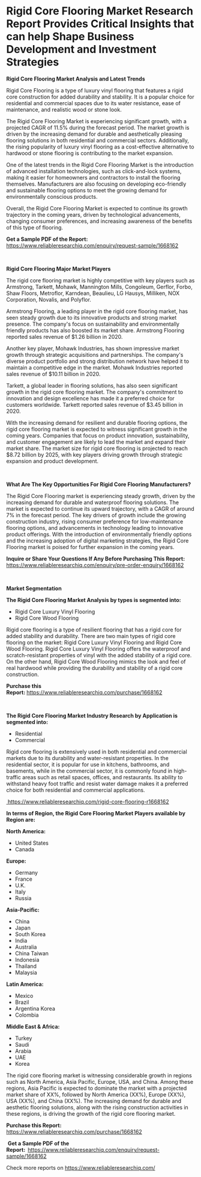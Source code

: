 <p><h1>Rigid Core Flooring Market Research Report Provides Critical Insights that can help Shape Business Development and Investment Strategies</h1></p><p><strong>Rigid Core Flooring Market Analysis and Latest Trends</strong></p>
<p><p>Rigid Core Flooring is a type of luxury vinyl flooring that features a rigid core construction for added durability and stability. It is a popular choice for residential and commercial spaces due to its water resistance, ease of maintenance, and realistic wood or stone look.</p><p>The Rigid Core Flooring Market is experiencing significant growth, with a projected CAGR of 11.5% during the forecast period. The market growth is driven by the increasing demand for durable and aesthetically pleasing flooring solutions in both residential and commercial sectors. Additionally, the rising popularity of luxury vinyl flooring as a cost-effective alternative to hardwood or stone flooring is contributing to the market expansion.</p><p>One of the latest trends in the Rigid Core Flooring Market is the introduction of advanced installation technologies, such as click-and-lock systems, making it easier for homeowners and contractors to install the flooring themselves. Manufacturers are also focusing on developing eco-friendly and sustainable flooring options to meet the growing demand for environmentally conscious products.</p><p>Overall, the Rigid Core Flooring Market is expected to continue its growth trajectory in the coming years, driven by technological advancements, changing consumer preferences, and increasing awareness of the benefits of this type of flooring.</p></p>
<p><strong>Get a Sample PDF of the Report:&nbsp;</strong> <a href="https://www.reliableresearchiq.com/enquiry/request-sample/1668162">https://www.reliableresearchiq.com/enquiry/request-sample/1668162</a></p>
<p>&nbsp;</p>
<p><strong>Rigid Core Flooring Major Market Players</strong></p>
<p><p>The rigid core flooring market is highly competitive with key players such as Armstrong, Tarkett, Mohawk, Mannington Mills, Congoleum, Gerflor, Forbo, Shaw Floors, Metroflor, Karndean, Beaulieu, LG Hausys, Milliken, NOX Corporation, Novalis, and Polyflor. </p><p>Armstrong Flooring, a leading player in the rigid core flooring market, has seen steady growth due to its innovative products and strong market presence. The company's focus on sustainability and environmentally friendly products has also boosted its market share. Armstrong Flooring reported sales revenue of $1.26 billion in 2020.</p><p>Another key player, Mohawk Industries, has shown impressive market growth through strategic acquisitions and partnerships. The company's diverse product portfolio and strong distribution network have helped it to maintain a competitive edge in the market. Mohawk Industries reported sales revenue of $10.11 billion in 2020.</p><p>Tarkett, a global leader in flooring solutions, has also seen significant growth in the rigid core flooring market. The company's commitment to innovation and design excellence has made it a preferred choice for customers worldwide. Tarkett reported sales revenue of $3.45 billion in 2020.</p><p>With the increasing demand for resilient and durable flooring options, the rigid core flooring market is expected to witness significant growth in the coming years. Companies that focus on product innovation, sustainability, and customer engagement are likely to lead the market and expand their market share. The market size for rigid core flooring is projected to reach $8.72 billion by 2025, with key players driving growth through strategic expansion and product development.</p></p>
<p>&nbsp;</p>
<p><strong>What Are The Key Opportunities For Rigid Core Flooring Manufacturers?</strong></p>
<p><p>The Rigid Core Flooring market is experiencing steady growth, driven by the increasing demand for durable and waterproof flooring solutions. The market is expected to continue its upward trajectory, with a CAGR of around 7% in the forecast period. The key drivers of growth include the growing construction industry, rising consumer preference for low-maintenance flooring options, and advancements in technology leading to innovative product offerings. With the introduction of environmentally friendly options and the increasing adoption of digital marketing strategies, the Rigid Core Flooring market is poised for further expansion in the coming years.</p></p>
<p><strong>Inquire or Share Your Questions If Any Before Purchasing This Report:</strong> <a href="https://www.reliableresearchiq.com/enquiry/pre-order-enquiry/1668162">https://www.reliableresearchiq.com/enquiry/pre-order-enquiry/1668162</a></p>
<p>&nbsp;</p>
<p><strong>Market Segmentation</strong></p>
<p><strong>The Rigid Core Flooring Market Analysis by types is segmented into:</strong></p>
<p><ul><li>Rigid Core Luxury Vinyl Flooring</li><li>Rigid Core Wood Flooring</li></ul></p>
<p><p>Rigid core flooring is a type of resilient flooring that has a rigid core for added stability and durability. There are two main types of rigid core flooring on the market: Rigid Core Luxury Vinyl Flooring and Rigid Core Wood Flooring. Rigid Core Luxury Vinyl Flooring offers the waterproof and scratch-resistant properties of vinyl with the added stability of a rigid core. On the other hand, Rigid Core Wood Flooring mimics the look and feel of real hardwood while providing the durability and stability of a rigid core construction.</p></p>
<p><strong>Purchase this Report:&nbsp;</strong><a href="https://www.reliableresearchiq.com/purchase/1668162">https://www.reliableresearchiq.com/purchase/1668162</a></p>
<p>&nbsp;</p>
<p><strong>The Rigid Core Flooring Market Industry Research by Application is segmented into:</strong></p>
<p><ul><li>Residential</li><li>Commercial</li></ul></p>
<p><p>Rigid core flooring is extensively used in both residential and commercial markets due to its durability and water-resistant properties. In the residential sector, it is popular for use in kitchens, bathrooms, and basements, while in the commercial sector, it is commonly found in high-traffic areas such as retail spaces, offices, and restaurants. Its ability to withstand heavy foot traffic and resist water damage makes it a preferred choice for both residential and commercial applications.</p></p>
<p><a href="https://www.reliableresearchiq.com/rigid-core-flooring-r1668162">&nbsp;https://www.reliableresearchiq.com/rigid-core-flooring-r1668162</a></p>
<p><strong>In terms of Region, the Rigid Core Flooring Market Players available by Region are:</strong></p>
<p>
    <p> <strong> North America: </strong>
        <ul>
            <li>United States</li>
            <li>Canada</li>
        </ul>
        </p> 
    <p> <strong> Europe: </strong>
        <ul>
            <li>Germany</li>
            <li>France</li>
            <li>U.K.</li>
            <li>Italy</li>
            <li>Russia</li>
        </ul>
        </p> 
    <p> <strong> Asia-Pacific: </strong>
        <ul>
            <li>China</li>
            <li>Japan</li>
            <li>South Korea</li>
            <li>India</li>
            <li>Australia</li>
            <li>China Taiwan</li>
            <li>Indonesia</li>
            <li>Thailand</li>
            <li>Malaysia</li>
        </ul>
        </p> 
    <p> <strong> Latin America: </strong>
        <ul>
            <li>Mexico</li>
            <li>Brazil</li>
            <li>Argentina Korea</li>
            <li>Colombia</li>
        </ul>
        </p> 
    <p> <strong> Middle East & Africa: </strong>
        <ul>
            <li>Turkey</li>
            <li>Saudi</li>
            <li>Arabia</li>
            <li>UAE</li>
            <li>Korea</li>
        </ul>
    </p>
    </p>
<p><p>The rigid core flooring market is witnessing considerable growth in regions such as North America, Asia Pacific, Europe, USA, and China. Among these regions, Asia Pacific is expected to dominate the market with a projected market share of XX%, followed by North America (XX%), Europe (XX%), USA (XX%), and China (XX%). The increasing demand for durable and aesthetic flooring solutions, along with the rising construction activities in these regions, is driving the growth of the rigid core flooring market.</p></p>
<p><strong>Purchase this Report: </strong><a href="https://www.reliableresearchiq.com/purchase/1668162">https://www.reliableresearchiq.com/purchase/1668162</a></p>
<p>&nbsp;<strong>Get a Sample PDF of the Report:&nbsp;&nbsp;</strong><a href="https://www.reliableresearchiq.com/enquiry/request-sample/1668162">https://www.reliableresearchiq.com/enquiry/request-sample/1668162</a></p>
<p><strong></strong></p>
<p>Check more reports on <a href="https://www.reliableresearchiq.com/">https://www.reliableresearchiq.com/</a></p>